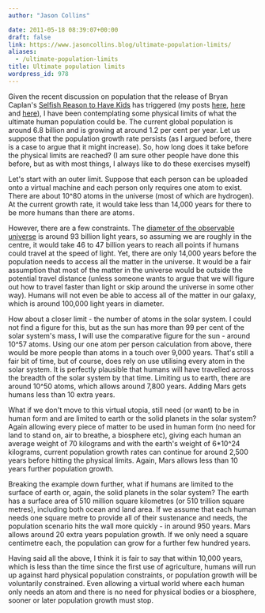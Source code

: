 ```yaml
---
author: "Jason Collins"

date: 2011-05-18 08:39:07+00:00
draft: false
link: https://www.jasoncollins.blog/ultimate-population-limits/
aliases:
  - /ultimate-population-limits
title: Ultimate population limits
wordpress_id: 978
---
```


Given the recent discussion on population that the release of Bryan Caplan's [Selfish Reason to Have Kids](http://havemorekidsbook.com/) has triggered (my posts [here](../2011/05/libertarians-and-fertility/), [here](../2011/05/caplans-selfish-reasons-to-have-more-kids/) and [here](../2011/05/population-and-the-tragedy-of-the-commons/)), I have been contemplating some physical limits of what the ultimate human population could be. The current global population is around 6.8 billion and is growing at around 1.2 per cent per year. Let us suppose that the population growth rate persists (as I argued before, there is a case to argue that it might increase). So, how long does it take before the physical limits are reached? (I am sure other people have done this before, but as with most things, I always like to do these exercises myself)

Let's start with an outer limit. Suppose that each person can be uploaded onto a virtual machine and each person only requires one atom to exist. There are about 10^80 atoms in the universe (most of which are hydrogen). At the current growth rate, it would take less than 14,000 years for there to be more humans than there are atoms.

However, there are a few constraints. The [diameter of the observable universe](http://en.wikipedia.org/wiki/Observable_universe) is around 93 billion light years, so assuming we are roughly in the centre, it would take 46 to 47 billion years to reach all points if humans could travel at the speed of light. Yet, there are only 14,000 years before the population needs to access all the matter in the universe. It would be a fair assumption that most of the matter in the universe would be outside the potential travel distance (unless someone wants to argue that we will figure out how to travel faster than light or skip around the universe in some other way). Humans will not even be able to access all of the matter in our galaxy, which is around 100,000 light years in diameter.

How about a closer limit - the number of atoms in the solar system. I could not find a figure for this, but as the sun has more than 99 per cent of the solar system's mass, I will use the comparative figure for the sun - around 10^57 atoms. Using our one atom per person calculation from above, there would be more people than atoms in a touch over 9,000 years. That's still a fair bit of time, but of course, does rely on use utilising every atom in the solar system. It is perfectly plausible that humans will have travelled across the breadth of the solar system by that time. Limiting us to earth, there are around 10^50 atoms, which allows around 7,800 years. Adding Mars gets humans less than 10 extra years.

What if we don't move to this virtual utopia, still need (or want) to be in human form and are limited to earth or the solid planets in the solar system? Again allowing every piece of matter to be used in human form (no need for land to stand on, air to breathe, a biosphere etc), giving each human an average weight of 70 kilograms and with the earth's weight of 6*10^24 kilograms, current population growth rates can continue for around 2,500 years before hitting the physical limits. Again, Mars allows less than 10 years further population growth.

Breaking the example down further, what if humans are limited to the surface of earth or, again, the solid planets in the solar system? The earth has a surface area of 510 million square kilometres (or 510 trillion square metres), including both ocean and land area. If we assume that each human needs one square metre to provide all of their sustenance and needs, the population scenario hits the wall more quickly - in around 950 years. Mars allows around 20 extra years population growth. If we only need a square centimetre each, the population can grow for a further few hundred years.

Having said all the above, I think it is fair to say that within 10,000 years, which is less than the time since the first use of agriculture, humans will run up against hard physical population constraints, or population growth will be voluntarily constrained. Even allowing a virtual world where each human only needs an atom and there is no need for physical bodies or a biosphere, sooner or later population growth must stop.
